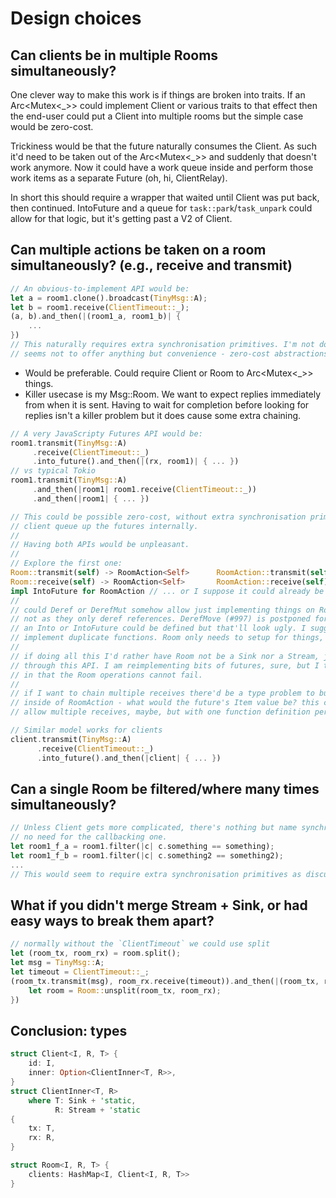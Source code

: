 # Design choices

## Can clients be in multiple Rooms simultaneously?

One clever way to make this work is if things are broken into traits. If an Arc<Mutex<_>>
could implement Client or various traits to that effect then the end-user could put a Client
into multiple rooms but the simple case would be zero-cost.

Trickiness would be that the future naturally consumes the Client. As such it'd need to be
taken out of the Arc<Mutex<_>> and suddenly that doesn't work anymore. Now it could have a
work queue inside and perform those work items as a separate Future (oh, hi, ClientRelay).

In short this should require a wrapper that waited until Client was put back, then continued.
IntoFuture and a queue for `task::park`/`task_unpark` could allow for that logic, but it's
getting past a V2 of Client.

## Can multiple actions be taken on a room simultaneously? (e.g., receive and transmit)

``` rust
// An obvious-to-implement API would be:
let a = room1.clone().broadcast(TinyMsg::A);
let b = room1.receive(ClientTimeout::_);
(a, b).and_then(|(room1_a, room1_b)| {
    ...
})
// This naturally requires extra synchronisation primitives. I'm not doing this when it
// seems not to offer anything but convenience - zero-cost abstractions!
```

- Would be preferable. Could require Client or Room to Arc<Mutex<_>> things.
- Killer usecase is my Msg::Room. We want to expect replies immediately from when it is sent.
  Having to wait for completion before looking for replies isn't a killer problem but it does
  cause some extra chaining.

``` rust
// A very JavaScripty Futures API would be:
room1.transmit(TinyMsg::A)
     .receive(ClientTimeout::_)
     .into_future().and_then(|(rx, room1)| { ... })
// vs typical Tokio
room1.transmit(TinyMsg::A)
     .and_then(|room1| room1.receive(ClientTimeout::_))
     .and_then(|room1| { ... })

// This could be possible zero-cost, without extra synchronisation primitives, by having the
// client queue up the futures internally.
//
// Having both APIs would be unpleasant.
//
// Explore the first one:
Room::transmit(self) -> RoomAction<Self>      RoomAction::transmit(self) -> RoomAction<Self>
Room::receive(self) -> RoomAction<Self>       RoomAction::receive(self) -> RoomAction<Self>
impl IntoFuture for RoomAction // ... or I suppose it could already be a Future
//
// could Deref or DerefMut somehow allow just implementing things on RoomAction? sadly seems
// not as they only deref references. DerefMove (#997) is postponed for the time being.
// an Into or IntoFuture could be defined but that'll look ugly. I suggest that I really do
// implement duplicate functions. Room only needs to setup for things, after all.
//
// if doing all this I'd rather have Room not be a Sink nor a Stream, just to direct people
// through this API. I am reimplementing bits of futures, sure, but I think there's value-add
// in that the Room operations cannot fail.
//
// if I want to chain multiple receives there'd be a type problem to build a simple future chain
// inside of RoomAction - what would the future's Item value be? this can be worked around to
// allow multiple receives, maybe, but with one function definition per level.
```

``` rust
// Similar model works for clients
client.transmit(TinyMsg::A)
      .receive(ClientTimeout::_)
      .into_future().and_then(|client| { ... })
```

## Can a single Room be filtered/where many times simultaneously?

``` rust
// Unless Client gets more complicated, there's nothing but name synchronous to filter on. So
// no need for the callbacking one.
let room1_f_a = room1.filter(|c| c.something == something);
let room1_f_b = room1.filter(|c| c.something2 == something2);
...
// This would seem to require extra synchronisation primitives as discussed elsewhere.
```

## What if you didn't merge Stream + Sink, or had easy ways to break them apart?

``` rust
// normally without the `ClientTimeout` we could use split
let (room_tx, room_rx) = room.split();
let msg = TinyMsg::A;
let timeout = ClientTimeout::_;
(room_tx.transmit(msg), room_rx.receive(timeout)).and_then(|(room_tx, room_rx)| {
    let room = Room::unsplit(room_tx, room_rx);
})
```

## Conclusion: types

``` rust
struct Client<I, R, T> {
    id: I,
    inner: Option<ClientInner<T, R>>,
}
struct ClientInner<T, R>
    where T: Sink + 'static,
          R: Stream + 'static
{
    tx: T,
    rx: R,
}
```

``` rust
struct Room<I, R, T> {
    clients: HashMap<I, Client<I, R, T>>
}
```
